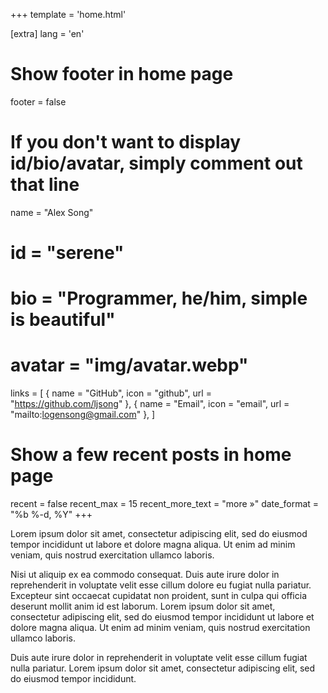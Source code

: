 +++
template = 'home.html'

[extra]
lang = 'en'

# Show footer in home page
footer = false

# If you don't want to display id/bio/avatar, simply comment out that line
name = "Alex Song"
# id = "serene"
# bio = "Programmer, he/him, simple is beautiful"
# avatar = "img/avatar.webp"
links = [
    { name = "GitHub", icon = "github", url = "https://github.com/ljsong" },
    { name = "Email", icon = "email", url = "mailto:logensong@gmail.com" },
]

# Show a few recent posts in home page
recent = false
recent_max = 15
recent_more_text = "more »"
date_format = "%b %-d, %Y"
+++



Lorem ipsum dolor sit amet, consectetur adipiscing elit, sed do eiusmod tempor incididunt ut labore et dolore magna aliqua. Ut enim ad minim veniam, quis nostrud exercitation ullamco laboris.

Nisi ut aliquip ex ea commodo consequat. Duis aute irure dolor in reprehenderit in voluptate velit esse cillum dolore eu fugiat nulla pariatur. Excepteur sint occaecat cupidatat non proident, sunt in culpa qui officia deserunt mollit anim id est laborum. Lorem ipsum dolor sit amet, consectetur adipiscing elit, sed do eiusmod tempor incididunt ut labore et dolore magna aliqua. Ut enim ad minim veniam, quis nostrud exercitation ullamco laboris.

Duis aute irure dolor in reprehenderit in voluptate velit esse cillum fugiat nulla pariatur. Lorem ipsum dolor sit amet, consectetur adipiscing elit, sed do eiusmod tempor incididunt.

